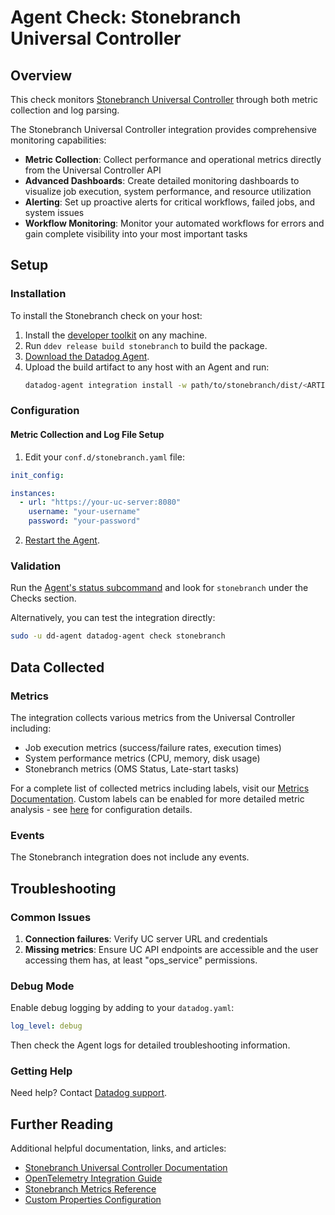 # Agent Check: Stonebranch Universal Controller

## Overview

This check monitors [Stonebranch Universal Controller][1] through both metric collection and log parsing.

The Stonebranch Universal Controller integration provides comprehensive monitoring capabilities:

- **Metric Collection**: Collect performance and operational metrics directly from the Universal Controller API
- **Advanced Dashboards**: Create detailed monitoring dashboards to visualize job execution, system performance, and resource utilization
- **Alerting**: Set up proactive alerts for critical workflows, failed jobs, and system issues
- **Workflow Monitoring**: Monitor your automated workflows for errors and gain complete visibility into your most important tasks

## Setup

### Installation

To install the Stonebranch check on your host:

1. Install the [developer toolkit][2] on any machine.
2. Run `ddev release build stonebranch` to build the package.
3. [Download the Datadog Agent][3].
4. Upload the build artifact to any host with an Agent and run:
   ```bash
   datadog-agent integration install -w path/to/stonebranch/dist/<ARTIFACT_NAME>.whl
   ```

### Configuration

#### Metric Collection and Log File Setup

1. Edit your `conf.d/stonebranch.yaml` file:

```yaml
init_config:

instances:
  - url: "https://your-uc-server:8080"
    username: "your-username"
    password: "your-password"
```

2. [Restart the Agent][4].

### Validation

Run the [Agent's status subcommand][5] and look for `stonebranch` under the Checks section.

Alternatively, you can test the integration directly:

```bash
sudo -u dd-agent datadog-agent check stonebranch
```

## Data Collected

### Metrics

The integration collects various metrics from the Universal Controller including:

- Job execution metrics (success/failure rates, execution times)
- System performance metrics (CPU, memory, disk usage)
- Stonebranch metrics (OMS Status, Late-start tasks)

For a complete list of collected metrics including labels, visit our [Metrics Documentation][6]. Custom labels can be enabled for more detailed metric analysis - see [here][7] for configuration details.

### Events

The Stonebranch integration does not include any events.

## Troubleshooting

### Common Issues

1. **Connection failures**: Verify UC server URL and credentials
2. **Missing metrics**: Ensure UC API endpoints are accessible and the user accessing them has, at least "ops_service" permissions.

### Debug Mode

Enable debug logging by adding to your `datadog.yaml`:

```yaml
log_level: debug
```

Then check the Agent logs for detailed troubleshooting information.

### Getting Help

Need help? Contact [Datadog support][9].

## Further Reading

Additional helpful documentation, links, and articles:

- [Stonebranch Universal Controller Documentation][1]
- [OpenTelemetry Integration Guide][10]
- [Stonebranch Metrics Reference][6]
- [Custom Properties Configuration][7]

[1]: https://www.stonebranch.com/universal-automation-platform/
[2]: https://docs.datadoghq.com/developers/integrations/python/
[3]: https://app.datadoghq.com/account/settings/agent/latest
[4]: https://docs.datadoghq.com/agent/guide/agent-commands/#start-stop-and-restart-the-agent
[5]: https://docs.datadoghq.com/agent/guide/agent-commands/#agent-status-and-information
[6]: https://stonebranchdocs.atlassian.net/wiki/spaces/UA78/pages/1086492473/Provided+Metrics
[7]: https://stonebranchdocs.atlassian.net/wiki/spaces/UC78/pages/1086484929/Properties#Properties-Overview
[8]: https://github.com/DataDog/integrations-extras/blob/master/stonebranch/assets/service_checks.json
[9]: https://docs.datadoghq.com/help/
[10]: https://stonebranchdocs.atlassian.net/wiki/spaces/UC78/pages/1086463674/Integrating+OpenTelemetry